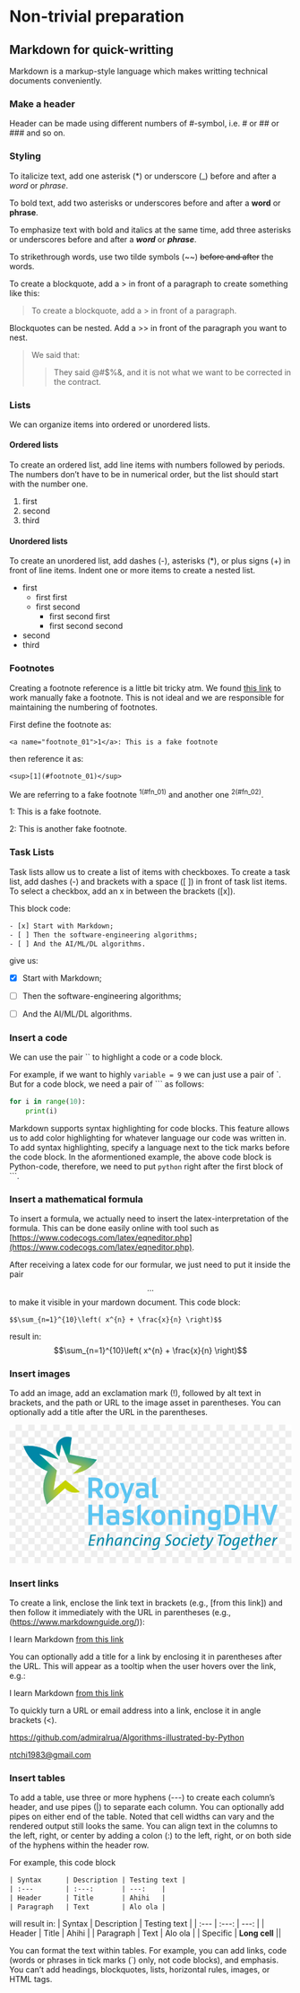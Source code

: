 # Non-trivial preparation

## Markdown for quick-writting
Markdown is a markup-style language which makes writting technical documents conveniently.


### Make a header
Header can be made using different numbers of \#-symbol, i.e. \# or \#\# or \#\#\# and so on.


### Styling
To italicize text, add one asterisk (\*) or underscore (\_) before and after a _word_ or _phrase_.

To bold text, add two asterisks or underscores before and after a **word** or **phrase**.

To emphasize text with bold and italics at the same time, add three asterisks or underscores before and after a _**word**_ or _**phrase**_.

To strikethrough words, use two tilde symbols (\~~) ~~before and after~~ the words.

To create a blockquote, add a &gt; in front of a paragraph to create something like this:

> To create a blockquote, add a &gt; in front of a paragraph.

Blockquotes can be nested. Add a &gt;&gt; in front of the paragraph you want to nest.

> We said that:
>
> > They said @\#$%&, and it is not what we want to be corrected in the contract.


### Lists
We can organize items into ordered or unordered lists.

#### Ordered lists
To create an ordered list, add line items with numbers followed by periods. The numbers don’t have to be in numerical order, but the list should start with the number one.

1. first
2. second
3. third

#### Unordered lists
To create an unordered list, add dashes \(-\), asterisks \(\*\), or plus signs \(+\) in front of line items. Indent one or more items to create a nested list.

* first
  * first first
  * first second 
    * first second first
    * first second second
* second
* third


### Footnotes
Creating a footnote reference is a little bit tricky atm. We found [this link](https://stackoverflow.com/questions/25579868/how-to-add-footnotes-to-github-flavoured-markdown) to work manually fake a footnote. This is not ideal and we are responsible for maintaining the numbering of footnotes.

First define the footnote as:
```
<a name="footnote_01">1</a>: This is a fake footnote
```
then reference it as:
```
<sup>[1](#footnote_01)</sup>
```
We are referring to a fake footnote <sup>1(#fn_01)</sup> and another one <sup>2(#fn_02)</sup>.

<a name="fn_01">1</a>: This is a fake footnote.

<a name="fn_02">2</a>: This is another fake footnote.


### Task Lists
Task lists allow us to create a list of items with checkboxes. To create a task list, add dashes (-) and brackets with a space ([ ]) in front of task list items. To select a checkbox, add an x in between the brackets ([x]).

This block code:
```
- [x] Start with Markdown;
- [ ] Then the software-engineering algorithms;
- [ ] And the AI/ML/DL algorithms.
```
give us:
- [x] Start with Markdown;
- [ ] Then the software-engineering algorithms;
- [ ] And the AI/ML/DL algorithms.


### Insert a code
We can use the pair \`\` to highlight a code or a code block.

For example, if we want to highly `variable = 9` we can just use a pair of \`. But for a code block, we need a pair of \`\`\` as follows:

```python
for i in range(10):
    print(i)
```

Markdown supports syntax highlighting for code blocks. This feature allows us to add color highlighting for whatever language our code was written in. To add syntax highlighting, specify a language next to the tick marks before the code block. In the aformentioned example, the above code block is Python-code, therefore, we need to put `python` right after the first block of \`\`\`.


### Insert a mathematical formula
To insert a formula, we actually need to insert the latex-interpretation of the formula. This can be done easily online with tool such as [https://www.codecogs.com/latex/eqneditor.php](https://www.codecogs.com/latex/eqneditor.php).

After receiving a latex code for our formular, we just need to put it inside the pair $$...$$ to make it visible in your mardown document. This code block:
```
$$\sum_{n=1}^{10}\left( x^{n} + \frac{x}{n} \right)$$
```
result in:
$$\sum_{n=1}^{10}\left( x^{n} + \frac{x}{n} \right)$$


### Insert images
To add an image, add an exclamation mark \(!\), followed by alt text in brackets, and the path or URL to the image asset in parentheses. You can optionally add a title after the URL in the parentheses.

![Where i currently work](../.gitbook/assets/rhdhv.jpg)


### Insert links
To create a link, enclose the link text in brackets (e.g., [from this link]) and then follow it immediately with the URL in parentheses (e.g., (https://www.markdownguide.org/)):

I learn Markdown [from this link](https://www.markdownguide.org/)

You can optionally add a title for a link by enclosing it in parentheses after the URL. This will appear as a tooltip when the user hovers over the link, e.g.:

I learn Markdown [from this link](https://www.markdownguide.org/ "I found it extremely helpful.")

To quickly turn a URL or email address into a link, enclose it in angle brackets (\<).

<https://github.com/admiralrua/Algorithms-illustrated-by-Python>

<ntchi1983@gmail.com>


### Insert tables
To add a table, use three or more hyphens (---) to create each column’s header, and use pipes (|) to separate each column. You can optionally add pipes on either end of the table. Noted that cell widths can vary and the rendered output still looks the same. You can align text in the columns to the left, right, or center by adding a colon (:) to the left, right, or on both side of the hyphens within the header row.

For example, this code block
```
| Syntax      | Description | Testing text |
| :---        | :---:       | ---:    | 
| Header      | Title       | Ahihi   |
| Paragraph   | Text        | Alo ola |
```
will result in:
| Syntax      | Description | Testing text |
| :---        | :---:       | ---:    | 
| Header      | Title       | Ahihi   |
| Paragraph   | Text        | Alo ola |
| Specific    | **Long cell**  ||

You can format the text within tables. For example, you can add links, code (words or phrases in tick marks (\`) only, not code blocks), and emphasis. You can’t add headings, blockquotes, lists, horizontal rules, images, or HTML tags.
